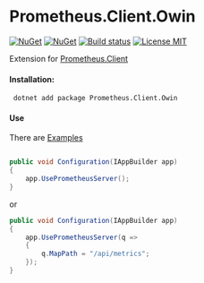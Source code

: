 # Prometheus.Client.Owin

[![NuGet](https://img.shields.io/nuget/v/Prometheus.Client.Owin.svg)](https://www.nuget.org/packages/Prometheus.Client.Owin)
[![NuGet](https://img.shields.io/nuget/dt/Prometheus.Client.Owin.svg)](https://www.nuget.org/packages/Prometheus.Client.Owin)
[![Build status](https://ci.appveyor.com/api/projects/status/mi4ylkkw9j3ovvo9/branch/master?svg=true)](https://ci.appveyor.com/project/PrometheusClientNet/prometheus-client-owin/branch/master)
[![License MIT](https://img.shields.io/badge/license-MIT-green.svg)](https://opensource.org/licenses/MIT)

Extension for [Prometheus.Client](https://github.com/PrometheusClientNet/Prometheus.Client)

#### Installation:

     dotnet add package Prometheus.Client.Owin

#### Use

There are [Examples](https://github.com/PrometheusClientNet/Prometheus.Client.Examples/tree/net45-support/Middleware/WebOwin_4.5)

```csharp

public void Configuration(IAppBuilder app)
{  
    app.UsePrometheusServer();         
}
```
or
```csharp
public void Configuration(IAppBuilder app)
{ 
    app.UsePrometheusServer(q =>
    {
        q.MapPath = "/api/metrics";
    });
}
 ```
